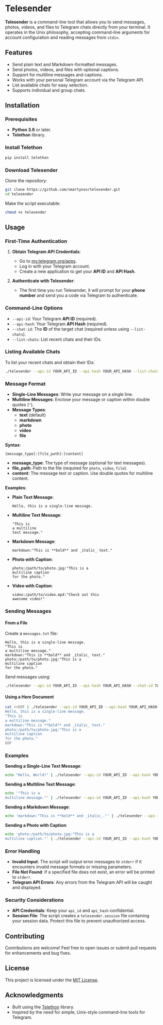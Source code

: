 # Telesender

**Telesender** is a command-line tool that allows you to send messages, photos, videos, and files to Telegram chats directly from your terminal. It operates in the Unix philosophy, accepting command-line arguments for account configuration and reading messages from `stdin`.

## Features

- Send plain text and Markdown-formatted messages.
- Send photos, videos, and files with optional captions.
- Support for multiline messages and captions.
- Works with your personal Telegram account via the Telegram API.
- List available chats for easy selection.
- Supports individual and group chats.

## Installation

### Prerequisites

- **Python 3.6** or later.
- **Telethon** library.

### Install Telethon

```bash
pip install telethon
```

### Download Telesender

Clone the repository:

```bash
git clone https://github.com/smartynov/telesender.git
cd telesender
```

Make the script executable:

```bash
chmod +x telesender
```

## Usage

### First-Time Authentication

1. **Obtain Telegram API Credentials**:

   - Go to [my.telegram.org/apps](https://my.telegram.org/apps).
   - Log in with your Telegram account.
   - Create a new application to get your **API ID** and **API Hash**.

2. **Authenticate with Telesender**:

   - The first time you run Telesender, it will prompt for your **phone number** and send you a code via Telegram to authenticate.

### Command-Line Options

- `--api-id`: Your Telegram **API ID** (required).
- `--api-hash`: Your Telegram **API Hash** (required).
- `--chat-id`: The **ID** of the target chat (required unless using `--list-chats`).
- `--list-chats`: List recent chats and their IDs.

### Listing Available Chats

To list your recent chats and obtain their IDs:

```bash
./telesender --api-id YOUR_API_ID --api-hash YOUR_API_HASH --list-chats
```

### Message Format

- **Single-Line Messages**: Write your message on a single line.
- **Multiline Messages**: Enclose your message or caption within double quotes (`"`).
- **Message Types**:
  - **text** (default)
  - **markdown**
  - **photo**
  - **video**
  - **file**

**Syntax**:

```
[message_type]:[file_path]:[content]
```

- **message_type**: The type of message (optional for text messages).
- **file_path**: Path to the file (required for `photo`, `video`, `file`).
- **content**: The message text or caption. Use double quotes for multiline content.

**Examples**:

- **Plain Text Message**:

  ```
  Hello, this is a single-line message.
  ```

- **Multiline Text Message**:

  ```
  "This is
  a multiline
  text message."
  ```

- **Markdown Message**:

  ```
  markdown:"This is **bold** and _italic_ text."
  ```

- **Photo with Caption**:

  ```
  photo:/path/to/photo.jpg:"This is a
  multiline caption
  for the photo."
  ```

- **Video with Caption**:

  ```
  video:/path/to/video.mp4:"Check out this
  awesome video!"
  ```

### Sending Messages

#### From a File

Create a `messages.txt` file:

```
Hello, this is a single-line message.
"This is
a multiline message."
markdown:"This is **bold** and _italic_ text."
photo:/path/to/photo.jpg:"This is a
multiline caption
for the photo."
```

Send messages using:

```bash
./telesender --api-id YOUR_API_ID --api-hash YOUR_API_HASH --chat-id TARGET_CHAT_ID < messages.txt
```

#### Using a Here Document

```bash
cat <<EOF | ./telesender --api-id YOUR_API_ID --api-hash YOUR_API_HASH --chat-id TARGET_CHAT_ID
Hello, this is a single-line message.
"This is
a multiline message."
markdown:"This is **bold** and _italic_ text."
photo:/path/to/photo.jpg:"This is a
multiline caption
for the photo."
EOF
```

### Examples

**Sending a Single-Line Text Message**:

```bash
echo "Hello, World!" | ./telesender --api-id YOUR_API_ID --api-hash YOUR_API_HASH --chat-id CHAT_ID
```

**Sending a Multiline Text Message**:

```bash
echo '"This is a
multiline message."' | ./telesender --api-id YOUR_API_ID --api-hash YOUR_API_HASH --chat-id CHAT_ID
```

**Sending a Markdown Message**:

```bash
echo 'markdown:"This is **bold** and _italic_."' | ./telesender --api-id YOUR_API_ID --api-hash YOUR_API_HASH --chat-id CHAT_ID
```

**Sending a Photo with Caption**:

```bash
echo 'photo:/path/to/photo.jpg:"This is a
multiline caption."' | ./telesender --api-id YOUR_API_ID --api-hash YOUR_API_HASH --chat-id CHAT_ID
```

### Error Handling

- **Invalid Input**: The script will output error messages to `stderr` if it encounters invalid message formats or missing parameters.
- **File Not Found**: If a specified file does not exist, an error will be printed to `stderr`.
- **Telegram API Errors**: Any errors from the Telegram API will be caught and displayed.

### Security Considerations

- **API Credentials**: Keep your `api_id` and `api_hash` confidential.
- **Session File**: The script creates a `telesender.session` file containing your session data. Protect this file to prevent unauthorized access.

## Contributing

Contributions are welcome! Feel free to open issues or submit pull requests for enhancements and bug fixes.

## License

This project is licensed under the [MIT License](LICENSE).

## Acknowledgments

- Built using the [Telethon](https://github.com/LonamiWebs/Telethon) library.
- Inspired by the need for simple, Unix-style command-line tools for Telegram.

